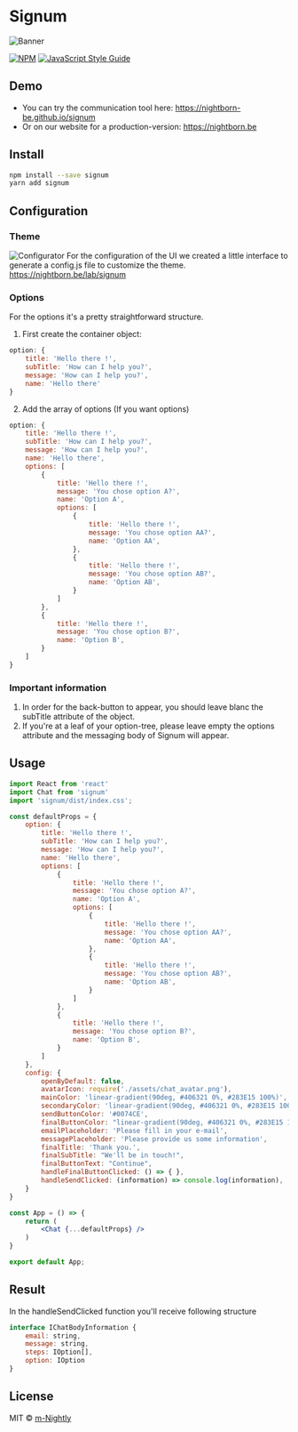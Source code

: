 # Signum
![Banner](https://github.com/nightborn-be/signum/blob/master/lab_signum.png)

[![NPM](https://img.shields.io/npm/v/signum.svg)](https://www.npmjs.com/package/signum) [![JavaScript Style Guide](https://img.shields.io/badge/code_style-standard-brightgreen.svg)](https://standardjs.com)

## Demo

- You can try the communication tool here: https://nightborn-be.github.io/signum
- Or on our website for a production-version: https://nightborn.be

## Install

```bash
npm install --save signum
yarn add signum
```

## Configuration

### Theme
![Configurator](https://github.com/nightborn-be/signum/blob/master/lab_signum_configurator.png)
For the configuration of the UI we created a little interface to generate a config.js file to customize the theme.
https://nightborn.be/lab/signum

### Options
For the options it's a pretty straightforward structure.

1. First create the container object:

```jsx
option: {
    title: 'Hello there !',
    subTitle: 'How can I help you?',
    message: 'How can I help you?',
    name: 'Hello there'
}
```

2. Add the array of options (If you want options)
```jsx
option: {
    title: 'Hello there !',
    subTitle: 'How can I help you?',
    message: 'How can I help you?',
    name: 'Hello there',
    options: [
        {
            title: 'Hello there !',
            message: 'You chose option A?',
            name: 'Option A',
            options: [
                {
                    title: 'Hello there !',
                    message: 'You chose option AA?',
                    name: 'Option AA',
                },
                {
                    title: 'Hello there !',
                    message: 'You chose option AB?',
                    name: 'Option AB',
                }
            ]
        },
        {
            title: 'Hello there !',
            message: 'You chose option B?',
            name: 'Option B',
        }
    ]
}
```


### Important information

1. In order for the back-button to appear, you should leave blanc the subTitle attribute of the object.
2. If you're at a leaf of your option-tree, please leave empty the options attribute and the messaging body of Signum will appear.


## Usage

```jsx
import React from 'react'
import Chat from 'signum'
import 'signum/dist/index.css';

const defaultProps = {
    option: {
        title: 'Hello there !',
        subTitle: 'How can I help you?',
        message: 'How can I help you?',
        name: 'Hello there',
        options: [
            {
                title: 'Hello there !',
                message: 'You chose option A?',
                name: 'Option A',
                options: [
                    {
                        title: 'Hello there !',
                        message: 'You chose option AA?',
                        name: 'Option AA',
                    },
                    {
                        title: 'Hello there !',
                        message: 'You chose option AB?',
                        name: 'Option AB',
                    }
                ]
            },
            {
                title: 'Hello there !',
                message: 'You chose option B?',
                name: 'Option B',
            }
        ]
    },
    config: {
        openByDefault: false,
        avatarIcon: require('./assets/chat_avatar.png'),
        mainColor: 'linear-gradient(90deg, #406321 0%, #283E15 100%)',
        secondaryColor: 'linear-gradient(90deg, #406321 0%, #283E15 100%)',
        sendButtonColor: '#0074CE',
        finalButtonColor: "linear-gradient(90deg, #406321 0%, #283E15 100%)",
        emailPlaceholder: 'Please fill in your e-mail',
        messagePlaceholder: 'Please provide us some information',
        finalTitle: 'Thank you.',
        finalSubTitle: "We'll be in touch!",
        finalButtonText: "Continue",
        handleFinalButtonClicked: () => { },
        handleSendClicked: (information) => console.log(information),
    }
}

const App = () => {
    return (
        <Chat {...defaultProps} />
    )
}

export default App;
```

## Result

In the handleSendClicked function you'll receive following structure 
```jsx
interface IChatBodyInformation {
    email: string,
    message: string,
    steps: IOption[],
    option: IOption
}
```

## License

MIT © [m-Nightly](https://github.com/m-Nightly)